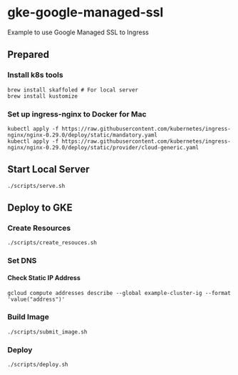 # gke-google-managed-ssl

Example to use Google Managed SSL to Ingress

## Prepared

### Install k8s tools

```console
brew install skaffoled # For local server
brew install kustomize
```

### Set up ingress-nginx to Docker for Mac

```console
kubectl apply -f https://raw.githubusercontent.com/kubernetes/ingress-nginx/nginx-0.29.0/deploy/static/mandatory.yaml
kubectl apply -f https://raw.githubusercontent.com/kubernetes/ingress-nginx/nginx-0.29.0/deploy/static/provider/cloud-generic.yaml
```

## Start Local Server

```console
./scripts/serve.sh
```

## Deploy to GKE

### Create Resources

```console
./scripts/create_resouces.sh
```

### Set DNS

#### Check Static IP Address

```console
gcloud compute addresses describe --global example-cluster-ig --format 'value("address")'
```

### Build Image

```console
./scripts/submit_image.sh
```

### Deploy

```console
./scripts/deploy.sh
```
